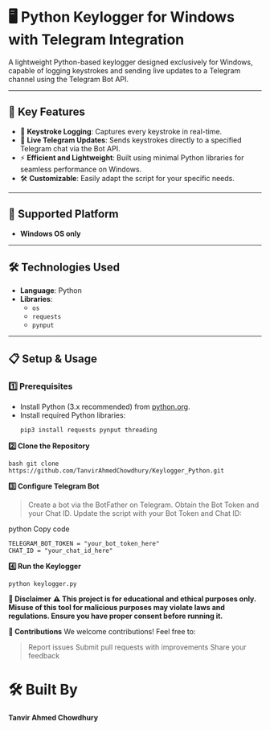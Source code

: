 # 🖥️ Python Keylogger for Windows with Telegram Integration  

A lightweight Python-based keylogger designed exclusively for Windows, capable of logging keystrokes and sending live updates to a Telegram channel using the Telegram Bot API.  

---

## 🔑 Key Features  
- 📝 **Keystroke Logging**: Captures every keystroke in real-time.  
- 📡 **Live Telegram Updates**: Sends keystrokes directly to a specified Telegram chat via the Bot API.  
- ⚡ **Efficient and Lightweight**: Built using minimal Python libraries for seamless performance on Windows.  
- 🛠️ **Customizable**: Easily adapt the script for your specific needs.

---

## 🛑 Supported Platform  
- **Windows OS only**  

---

## 🛠️ Technologies Used  
- **Language**: Python  
- **Libraries**:  
  - `os`  
  - `requests`  
  - `pynput`  

---

## 📋 Setup & Usage  

### 1️⃣ Prerequisites  
- Install Python (3.x recommended) from [python.org](https://www.python.org/).  
- Install required Python libraries:  
  ```bash  
  pip3 install requests pynput threading


**2️⃣ Clone the Repository**

```bash git clone https://github.com/TanvirAhmedChowdhury/Keylogger_Python.git ```


**3️⃣ Configure Telegram Bot**
 > Create a bot via the BotFather on Telegram.
 > Obtain the Bot Token and your Chat ID. 
 > Update the script with your Bot Token and Chat ID:

python
Copy code
```
TELEGRAM_BOT_TOKEN = "your_bot_token_here"  
CHAT_ID = "your_chat_id_here"
```

**4️⃣ Run the Keylogger**
```
python keylogger.py

```

**📜 Disclaimer**
**⚠️ This project is for educational and ethical purposes only.
Misuse of this tool for malicious purposes may violate laws and regulations. Ensure you have proper consent before running it.**

**🤝 Contributions**
We welcome contributions! Feel free to:

 > Report issues
 > Submit pull requests with improvements
 > Share your feedback


<h1>🛠️ Built By</h1>

**Tanvir Ahmed Chowdhury**


